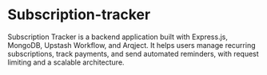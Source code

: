 # Subscription-tracker
Subscription Tracker is a backend application built with Express.js, MongoDB, Upstash Workflow, and Arqject. It helps users manage recurring subscriptions, track payments, and send automated reminders, with request limiting and a scalable architecture.
